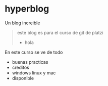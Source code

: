 # hyperblog
Un blog increible
>este blog es para el curso de git de platzi
>- hola

En este curso se ve de todo 
- buenas practicas
- creditos
- windows linux y mac
- disponible